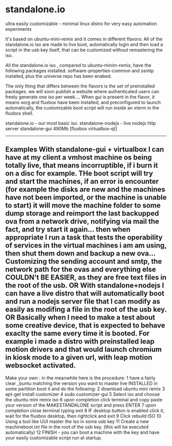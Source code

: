 # standalone.io
ultra easily customizable - minimal linux distro for very easy automation experiments

It's based on ubuntu-mini-remix and it comes in different flavors:
All of the standalone.io iso are made to live boot, automatically login and then load
a script in the usb key itself, that can be customized without remastering the iso.

All the standalone.io iso , compared to ubuntu-minim-remix, have the following packages installed.
software-properties-common and ssmtp installed, plus the universe repo has been enabed.

The only thing that differs between the flavors is the set of preinstalled packages.
we will soon publish a website where authenticated users can freely generate one iso per week....
When gui is present in the flavor, it means xorg and fluxbox have been installed, and preconfigured
to launch automatically, the customizable boot script will run inside an xterm in the fluxbox shell.

standalone.io - our most basic iso.
standalone-nodejs - live nodejs http server
standalone-gui 490Mb [fluxbox virtualbox-qt]

----
Examples
With standalone-gui + virtualbox I can have at my client a vmhost machine os being totally live, that means incorruptible, if i burn it on a disc for example. THe boot script will try and start the machines, if an error is encounter (for example the disks are new and the machines have not been imported, or the machine is unable to start) it will move the machine folder to some dump storage and reimport the last backupped ova from a network drive, notifying via mail the fact, and try start it again... then when appropriate I run a task that tests the operability of services in the virtual machines i am am using, then shut them down and backup a new ova...
Customizing the sending account and smtp, the network path for the ovas and everything else COULDN't BE EASIER, as they are free text files in the root of the usb.
OR
With standalone+nodejs I can have a live distro that will automatically boot and run a nodejs server file that I can modify as easily as modifing a file in the root of the usb key.
OR
Basically when I need to make a test about some creative device, that is expected to behave exaclty the same every time it is booted.
For example i made a distro with preinstalled leap motion drivers and that would launch chromium in kiosk mode to a given url, with leap motion websocket activated.
----



Make your own :  in the meanwhile here is the procedure:
1 have a fairly clear _buntu matching the version you want to master live INSTALLED in some partition
  boot it and do the following:
2 download ubuntu mini remix
3 apt-get install customizer
4 sudo customizer-gui
5 Select iso and choose the ubuntu mini remix iso
6 upon completion click terminal and copy paste your version of the MAKESTANDALONE script and press ENTER
7 upon completion close terminal typing exit
8 IF desktop button is enabled click it, wait for the fluxbox desktop, then rightclick and exit
9 Click rebuild ISO
10 Using a tool like UUI master the iso in some usb key
11 Create a new machineboot.txt file in the root of the usb key. (this will be executed automatically)
12 FINISH - you can boot a machine with the key and have your easily customizable script run at startup.

